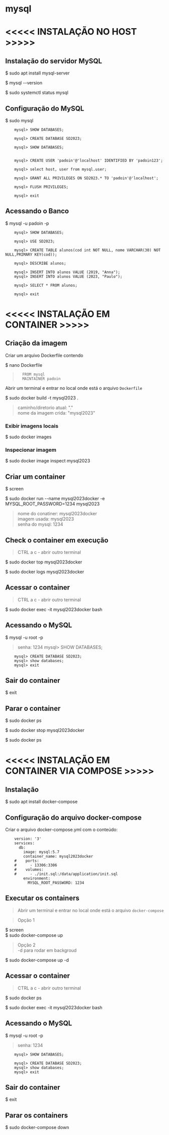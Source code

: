 

# mysql


# <<<<< INSTALAÇÃO NO HOST >>>>>


## Instalação do servidor MySQL

$ sudo apt install mysql-server  

$ mysql --version  

$ sudo systemctl status mysql  




## Configuração do MySQL

$ sudo mysql


		mysql> SHOW DATABASES;

		mysql> CREATE DATABASE SD2023; 

		mysql> SHOW DATABASES;


		mysql> CREATE USER 'padoin'@'localhost' IDENTIFIED BY 'padoin123';

		mysql> select host, user from mysql.user;

		mysql> GRANT ALL PRIVILEGES ON SD2023.* TO 'padoin'@'localhost';  

		mysql> FLUSH PRIVILEGES;  

		mysql> exit  



## Acessando o Banco

$ mysql -u padoin -p

		mysql> SHOW DATABASES; 

		mysql> USE SD2023;

		mysql> CREATE TABLE alunos(cod int NOT NULL, nome VARCHAR(30) NOT NULL,PRIMARY KEY(cod));

		mysql> DESCRIBE alunos;

		mysql> INSERT INTO alunos VALUE (2019, "Anna");  
		mysql> INSERT INTO alunos VALUE (2023, "Paulo");

		mysql> SELECT * FROM alunos;

		mysql> exit  










# <<<<< INSTALAÇÃO EM CONTAINER >>>>>


## Criação da imagem


Criar um arquivo Dockerfile contendo

$ nano Dockerfile

> 		FROM mysql  
> 		MAINTAINER padoin  



Abrir um terminal e entrar no local onde está o arquivo `Dockerfile`

$ sudo docker build -t mysql2023 .   

> caminho/diretorio atual: "."   
> nome da imagem crida: "mysql2023" 


### Exibir imagens locais  

$ sudo docker images  


### Inspecionar imagem  

$ sudo docker image inspect mysql2023



## Criar um container 

$ screen 

$ sudo docker run --name mysql2023docker -e MYSQL_ROOT_PASSWORD=1234 mysql2023

> nome do conatiner: mysql2023docker  
> imagem usada: mysql2023   
> senha do mysql: 1234  






## Check o container em execução
> CTRL a c - abrir outro terminal


$ sudo docker top mysql2023docker  

$ sudo docker logs mysql2023docker  


## Acessar o container

> CTRL a c - abrir outro terminal  

$ sudo docker exec -it mysql2023docker bash



## Acessando o MySQL 

$ mysql -u root -p

> senha: 1234 
		mysql> SHOW DATABASES; 

		mysql> CREATE DATABASE SD2023;  
		mysql> show databases;  
		mysql> exit  


## Sair do container

$ exit


## Parar o container

$ sudo docker ps  

$ sudo docker stop mysql2023docker  

$ sudo docker ps  












# <<<<< INSTALAÇÃO EM CONTAINER VIA COMPOSE >>>>>

## Instalação

$ sudo apt install docker-compose


## Configuração do arquivo docker-compose 

Criar o arquivo docker-compose.yml com o conteúdo:

		version: '3'
		services:
		  db:
		    image: mysql:5.7
		    container_name: mysql2023docker
		#    ports:
		#      - 13306:3306
		#    volumes: 
		#      - ./init.sql:/data/application/init.sql
		    environment: 
		      MYSQL_ROOT_PASSWORD: 1234
		  



## Executar os containers 

> Abrir um terminal e entrar no local onde está o arquivo `docker-compose`


> Opção 1  

$ screen  
$ sudo docker-compose up 

> Opção 2  
> -d para rodar em backgroud

$ sudo docker-compose up -d 



## Acessar o container
> CTRL a c - abrir outro terminal


$ sudo docker ps  

$ sudo docker exec -it mysql2023docker bash





## Acessando o MySQL 

$ mysql -u root -p

> senha: 1234 

		mysql> SHOW DATABASES; 

		mysql> CREATE DATABASE SD2023;  
		mysql> show databases;  
		mysql> exit  


## Sair do container

$ exit




## Parar os containers

$ sudo docker-compose down